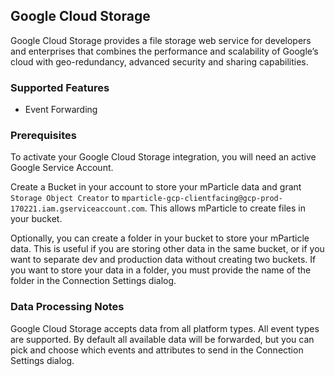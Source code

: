  


## Google Cloud Storage

Google Cloud Storage provides a file storage web service for developers and enterprises that combines the performance and scalability of Google’s cloud with geo-redundancy, advanced security and sharing capabilities.

### Supported Features

* Event Forwarding

### Prerequisites

To activate your Google Cloud Storage integration, you will need an active Google Service Account. 

Create a Bucket in your account to store your mParticle data and grant `Storage Object Creator` to `mparticle-gcp-clientfacing@gcp-prod-170221.iam.gserviceaccount.com`. This allows mParticle to create files in your bucket.

Optionally, you can create a folder in your bucket to store your mParticle data. This is useful if you are storing other data in the same bucket, or if you want to separate dev and production data without creating two buckets. If you want to store your data in a folder, you must provide the name of the folder in the Connection Settings dialog.

### Data Processing Notes

Google Cloud Storage accepts data from all platform types. All event types are supported. By default all available data will be forwarded, but you can pick and choose which events and attributes to send in the Connection Settings dialog.




